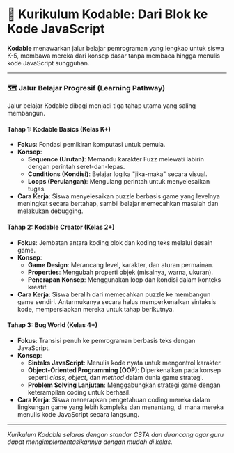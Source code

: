# 🐾 Kurikulum Kodable: Dari Blok ke Kode JavaScript

**Kodable** menawarkan jalur belajar pemrograman yang lengkap untuk siswa K-5, membawa mereka dari konsep dasar tanpa membaca hingga menulis kode JavaScript sungguhan.

---

### 🗺️ **Jalur Belajar Progresif (Learning Pathway)**

Jalur belajar Kodable dibagi menjadi tiga tahap utama yang saling membangun.

#### **Tahap 1: Kodable Basics (Kelas K+)**
- **Fokus**: Fondasi pemikiran komputasi untuk pemula.
- **Konsep**:
    - **Sequence (Urutan)**: Memandu karakter Fuzz melewati labirin dengan perintah seret-dan-lepas.
    - **Conditions (Kondisi)**: Belajar logika "jika-maka" secara visual.
    - **Loops (Perulangan)**: Mengulang perintah untuk menyelesaikan tugas.
- **Cara Kerja**: Siswa menyelesaikan puzzle berbasis game yang levelnya meningkat secara bertahap, sambil belajar memecahkan masalah dan melakukan debugging.

#### **Tahap 2: Kodable Creator (Kelas 2+)**
- **Fokus**: Jembatan antara koding blok dan koding teks melalui desain game.
- **Konsep**:
    - **Game Design**: Merancang level, karakter, dan aturan permainan.
    - **Properties**: Mengubah properti objek (misalnya, warna, ukuran).
    - **Penerapan Konsep**: Menggunakan loop dan kondisi dalam konteks kreatif.
- **Cara Kerja**: Siswa beralih dari memecahkan puzzle ke membangun game sendiri. Antarmukanya secara halus memperkenalkan sintaksis kode, mempersiapkan mereka untuk tahap berikutnya.

#### **Tahap 3: Bug World (Kelas 4+)**
- **Fokus**: Transisi penuh ke pemrograman berbasis teks dengan JavaScript.
- **Konsep**:
    - **Sintaks JavaScript**: Menulis kode nyata untuk mengontrol karakter.
    - **Object-Oriented Programming (OOP)**: Diperkenalkan pada konsep seperti *class*, *object*, dan *method* dalam dunia game strategi.
    - **Problem Solving Lanjutan**: Menggabungkan strategi game dengan keterampilan coding untuk berhasil.
- **Cara Kerja**: Siswa menerapkan pengetahuan coding mereka dalam lingkungan game yang lebih kompleks dan menantang, di mana mereka menulis kode JavaScript secara langsung.

---
*Kurikulum Kodable selaras dengan standar CSTA dan dirancang agar guru dapat mengimplementasikannya dengan mudah di kelas.*